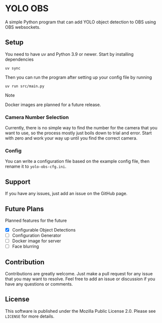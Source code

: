 # YOLO OBS
A simple Python program that can add YOLO object detection to OBS using OBS websockets.

## Setup
You need to have uv and Python 3.9 or newer. Start by installing dependencies
```shell
uv sync
```
Then you can run the program after setting up your config file by running
```shell
uv run src/main.py
```

> [!NOTE]  
> Docker images are planned for a future release.

### Camera Number Selection
Currently, there is no simple way to find the number for the camera that you want to use, so the process mostly just boils down to trial and error.
Start with zero and work your way up until you find the correct camera.

### Config
You can write a configuration file based on the example config file, then rename it to `yolo-obs-cfg.ini`.

## Support
If you have any issues, just add an issue on the GitHub page.

## Future Plans
Planned features for the future
- [x] Configurable Object Detections
- [ ] Configuration Generator
- [ ] Docker image for server
- [ ] Face blurring

## Contribution
Contributions are greatly welcome. Just make a pull request for any issue that you may want to resolve.
Feel free to add an issue or discussion if you have any questions or comments.

## License
This software is published under the Mozilla Public License 2.0. Please see `LICENSE` for more details.